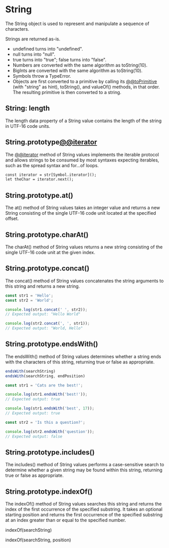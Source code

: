 # String
The String object is used to represent and manipulate a sequence of characters.

Strings are returned as-is.
- undefined turns into "undefined".
- null turns into "null".
- true turns into "true"; false turns into "false".
- Numbers are converted with the same algorithm as toString(10).
- BigInts are converted with the same algorithm as toString(10).
- Symbols throw a TypeError.
- Objects are first converted to a primitive by calling its [@@toPrimitive]() (with "string" as hint), toString(), and valueOf() methods, in that order. The resulting primitive is then converted to a string.

## String: length
The length data property of a String value contains the length of the string in UTF-16 code units.

## String.prototype[@@iterator]()
The [@@iterator]() method of String values implements the iterable protocol and allows strings to be consumed by most syntaxes expecting iterables, such as the spread syntax and for...of loops. 
```html
const iterator = str[Symbol.iterator]();
let theChar = iterator.next();
```

## String.prototype.at()
The at() method of String values takes an integer value and returns a new String consisting of the single UTF-16 code unit located at the specified offset. 

## String.prototype.charAt()
The charAt() method of String values returns a new string consisting of the single UTF-16 code unit at the given index.

## String.prototype.concat()
The concat() method of String values concatenates the string arguments to this string and returns a new string.

```js
const str1 = 'Hello';
const str2 = 'World';

console.log(str1.concat(' ', str2));
// Expected output: "Hello World"

console.log(str2.concat(', ', str1));
// Expected output: "World, Hello"
```

## String.prototype.endsWith()
The endsWith() method of String values determines whether a string ends with the characters of this string, returning true or false as appropriate.

```js
endsWith(searchString)
endsWith(searchString, endPosition)

const str1 = 'Cats are the best!';

console.log(str1.endsWith('best!'));
// Expected output: true

console.log(str1.endsWith('best', 17));
// Expected output: true

const str2 = 'Is this a question?';

console.log(str2.endsWith('question'));
// Expected output: false
```

## String.prototype.includes()
The includes() method of String values performs a case-sensitive search to determine whether a given string may be found within this string, returning true or false as appropriate.

## String.prototype.indexOf()
The indexOf() method of String values searches this string and returns the index of the first occurrence of the specified substring. It takes an optional starting position and returns the first occurrence of the specified substring at an index greater than or equal to the specified number.

indexOf(searchString)

indexOf(searchString, position)

